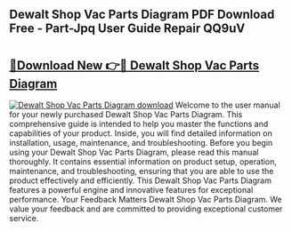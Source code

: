 ## Dewalt Shop Vac Parts Diagram PDF Download Free - Part-Jpq User Guide Repair QQ9uV

# <h2><a href="http://dfseval.blite.top/?on=Dewalt+Shop+Vac+Parts+Diagram">🔗Download New 👉🔴 Dewalt Shop Vac Parts Diagram</a></h2>

[![Dewalt Shop Vac Parts Diagram download](https://i.imgur.com/lujVjoI.png)](http://dfseval.blite.top/?on=Dewalt+Shop+Vac+Parts+Diagram)
Welcome to the user manual for your newly purchased Dewalt Shop Vac Parts Diagram. This comprehensive guide is intended to help you master the functions and capabilities of your product. Inside, you will find detailed information on installation, usage, maintenance, and troubleshooting. Before you begin using your Dewalt Shop Vac Parts Diagram, please read this manual thoroughly. It contains essential information on product setup, operation, maintenance, and troubleshooting, ensuring that you are able to use the product effectively and efficiently. This Dewalt Shop Vac Parts Diagram features a powerful engine and innovative features for exceptional performance. Your Feedback Matters Dewalt Shop Vac Parts Diagram. We value your feedback and are committed to providing exceptional customer service.
